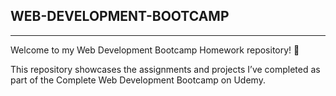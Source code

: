 ## WEB-DEVELOPMENT-BOOTCAMP
<hr>
Welcome to my Web Development Bootcamp Homework repository! 🎉

This repository showcases the assignments and projects I’ve completed as part of the Complete Web Development Bootcamp on Udemy.
